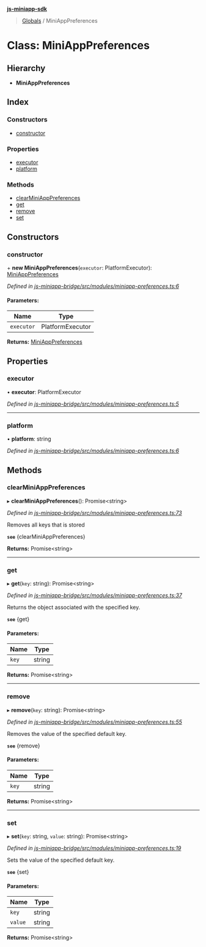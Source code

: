**[js-miniapp-sdk](../README.md)**

> [Globals](../README.md) / MiniAppPreferences

# Class: MiniAppPreferences

## Hierarchy

* **MiniAppPreferences**

## Index

### Constructors

* [constructor](miniapppreferences.md#constructor)

### Properties

* [executor](miniapppreferences.md#executor)
* [platform](miniapppreferences.md#platform)

### Methods

* [clearMiniAppPreferences](miniapppreferences.md#clearminiapppreferences)
* [get](miniapppreferences.md#get)
* [remove](miniapppreferences.md#remove)
* [set](miniapppreferences.md#set)

## Constructors

### constructor

\+ **new MiniAppPreferences**(`executor`: PlatformExecutor): [MiniAppPreferences](miniapppreferences.md)

*Defined in [js-miniapp-bridge/src/modules/miniapp-preferences.ts:6](https://github.com/rakutentech/js-miniapp/blob/b0ef4a6/js-miniapp-bridge/src/modules/miniapp-preferences.ts#L6)*

#### Parameters:

Name | Type |
------ | ------ |
`executor` | PlatformExecutor |

**Returns:** [MiniAppPreferences](miniapppreferences.md)

## Properties

### executor

•  **executor**: PlatformExecutor

*Defined in [js-miniapp-bridge/src/modules/miniapp-preferences.ts:5](https://github.com/rakutentech/js-miniapp/blob/b0ef4a6/js-miniapp-bridge/src/modules/miniapp-preferences.ts#L5)*

___

### platform

•  **platform**: string

*Defined in [js-miniapp-bridge/src/modules/miniapp-preferences.ts:6](https://github.com/rakutentech/js-miniapp/blob/b0ef4a6/js-miniapp-bridge/src/modules/miniapp-preferences.ts#L6)*

## Methods

### clearMiniAppPreferences

▸ **clearMiniAppPreferences**(): Promise\<string>

*Defined in [js-miniapp-bridge/src/modules/miniapp-preferences.ts:73](https://github.com/rakutentech/js-miniapp/blob/b0ef4a6/js-miniapp-bridge/src/modules/miniapp-preferences.ts#L73)*

Removes all keys that is stored

**`see`** {clearMiniAppPreferences}

**Returns:** Promise\<string>

___

### get

▸ **get**(`key`: string): Promise\<string>

*Defined in [js-miniapp-bridge/src/modules/miniapp-preferences.ts:37](https://github.com/rakutentech/js-miniapp/blob/b0ef4a6/js-miniapp-bridge/src/modules/miniapp-preferences.ts#L37)*

Returns the object associated with the specified key.

**`see`** {get}

#### Parameters:

Name | Type |
------ | ------ |
`key` | string |

**Returns:** Promise\<string>

___

### remove

▸ **remove**(`key`: string): Promise\<string>

*Defined in [js-miniapp-bridge/src/modules/miniapp-preferences.ts:55](https://github.com/rakutentech/js-miniapp/blob/b0ef4a6/js-miniapp-bridge/src/modules/miniapp-preferences.ts#L55)*

Removes the value of the specified default key.

**`see`** {remove}

#### Parameters:

Name | Type |
------ | ------ |
`key` | string |

**Returns:** Promise\<string>

___

### set

▸ **set**(`key`: string, `value`: string): Promise\<string>

*Defined in [js-miniapp-bridge/src/modules/miniapp-preferences.ts:19](https://github.com/rakutentech/js-miniapp/blob/b0ef4a6/js-miniapp-bridge/src/modules/miniapp-preferences.ts#L19)*

Sets the value of the specified default key.

**`see`** {set}

#### Parameters:

Name | Type |
------ | ------ |
`key` | string |
`value` | string |

**Returns:** Promise\<string>
